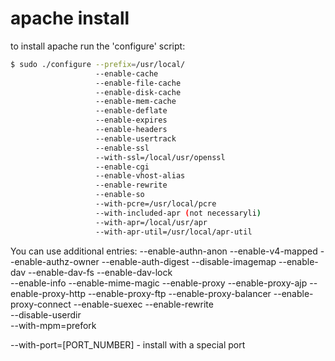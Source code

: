 # apache install
to install apache run the 'configure' script:
```sh
$ sudo ./configure --prefix=/usr/local/
                   --enable-cache 
                   --enable-file-cache 
                   --enable-disk-cache
                   --enable-mem-cache
                   --enable-deflate
                   --enable-expires
                   --enable-headers 
                   --enable-usertrack 
                   --enable-ssl 
                   --with-ssl=/local/usr/openssl
                   --enable-cgi
                   --enable-vhost-alias 
                   --enable-rewrite 
                   --enable-so 
                   --with-pcre=/usr/local/pcre
                   --with-included-apr (not necessaryli)
                   --with-apr=/local/usr/apr
                   --with-apr-util=/usr/local/apr-util
```

 You can use additional entries:
                     --enable-authn-anon 
                     --enable-v4-mapped 
                     --enable-authz-owner 
                     --enable-auth-digest 
                     --disable-imagemap 
                     --enable-dav 
                     --enable-dav-fs 
                     --enable-dav-lock       
                     --enable-info 
                     --enable-mime-magic 
                     --enable-proxy 
                     --enable-proxy-ajp 
                     --enable-proxy-http 
                     --enable-proxy-ftp 
                     --enable-proxy-balancer 
                     --enable-proxy-connect 
                     --enable-suexec 
                     --enable-rewrite            
	             --disable-userdir 	
	             --with-mpm=prefork 



   --with-port=[PORT_NUMBER] - install with a special port

